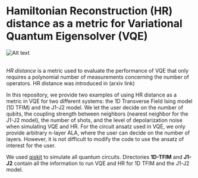 # Hamiltonian Reconstruction (HR) distance as a metric for Variational Quantum Eigensolver (VQE)
![Alt text](https://github.com/mcmahon-lab/hamiltonian_reconstruction_metric/blob/master/images/HR_distance.png)
<br/><br/>

*HR distance* is a metric used to evaluate the performance of VQE that only requires a polynomial number of measurements concerning the number of operators. HR distance was introduced in (arxiv link)

In this repository, we provide two examples of using HR distance as a metric in VQE for two different systems: the 1D Transverse Field Ising model (1D TFIM) and the J1-J2 model. We let the user decide on the number of qubits, the coupling strength between neighbors (nearest neighbor for the J1-J2 model), the number of shots, and the level of depolarization noise when simulating VQE and HR. For the circuit ansatz used in VQE, we only provide arbitrary n-layer ALA, where the user can decide on the number of layers. However, it is not difficult to modify the code to use the ansatz of interest for the user.

We used [qiskit](https://qiskit.org/) to simulate all quantum circuits. Directories **1D-TFIM** and **J1-J2** contain all the information to run VQE and HR for 1D TFIM and the J1-J2 model.


